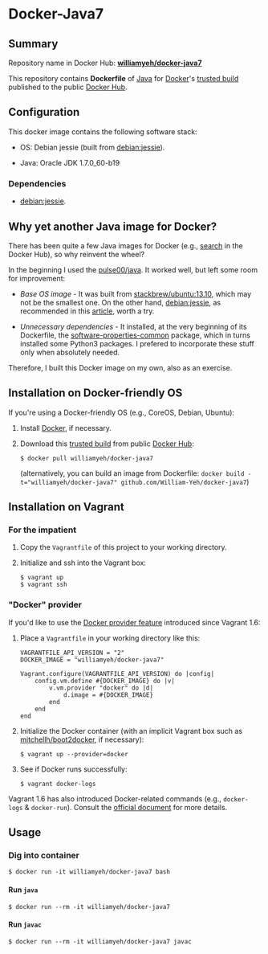 Docker-Java7
============

## Summary

Repository name in Docker Hub: **[williamyeh/docker-java7](https://registry.hub.docker.com/u/williamyeh/docker-java7/)**

This repository contains **Dockerfile** of [Java](https://www.java.com/) for [Docker](http://www.docker.com/)'s [trusted build](https://registry.hub.docker.com/u/williamyeh/docker-java7/) published to the public [Docker Hub](https://hub.docker.com/).





## Configuration

This docker image contains the following software stack:

- OS: Debian jessie (built from [debian:jessie](https://registry.hub.docker.com/_/debian/)).

- Java: Oracle JDK 1.7.0_60-b19


### Dependencies

- [debian:jessie](https://registry.hub.docker.com/_/debian/).



## Why yet another Java image for Docker?

There has been quite a few Java images for Docker (e.g., [search](https://registry.hub.docker.com/search?q=java) in the Docker Hub), so why reinvent the wheel?

In the beginning I used the [pulse00/java](https://github.com/dubture-dockerfiles/java). It worked well, but left some room for improvement:

- *Base OS image* - It was built from [stackbrew/ubuntu:13.10](https://registry.hub.docker.com/u/stackbrew/ubuntu/), which may not be the smallest one.  On the other hand, [debian:jessie](https://registry.hub.docker.com/_/debian/), as recommended in this [article](http://crosbymichael.com/dockerfile-best-practices-take-2.html), worth a try.

- *Unnecessary dependencies* - It installed, at the very beginning of its Dockerfile, the [software-properties-common](https://packages.debian.org/sid/admin/software-properties-common) package, which in turns installed some Python3 packages.  I prefered to incorporate these stuff only when absolutely needed.

Therefore, I built this Docker image on my own, also as an exercise.



## Installation on Docker-friendly OS

If you're using a Docker-friendly OS (e.g., CoreOS, Debian, Ubuntu):

1. Install [Docker](http://www.docker.com/), if necessary.

2. Download this [trusted build](https://registry.hub.docker.com/u/williamyeh/docker-java7/) from public [Docker Hub](https://registry.hub.docker.com/):

   ```
   $ docker pull williamyeh/docker-java7
   ```

   (alternatively, you can build an image from Dockerfile: `docker build -t="williamyeh/docker-java7" github.com/William-Yeh/docker-java7`)



## Installation on Vagrant


### For the impatient

1. Copy the `Vagrantfile` of this project to your working directory.

2. Initialize and ssh into the Vagrant box:

   ```
   $ vagrant up
   $ vagrant ssh
   ```




### "Docker" provider

If you'd like to use the [Docker provider feature](https://www.vagrantup.com/blog/feature-preview-vagrant-1-6-docker-dev-environments.html) introduced since Vagrant 1.6:

1. Place a `Vagrantfile` in your working directory like this:

   ```
   VAGRANTFILE_API_VERSION = "2"
   DOCKER_IMAGE = "williamyeh/docker-java7"

   Vagrant.configure(VAGRANTFILE_API_VERSION) do |config|
       config.vm.define #{DOCKER_IMAGE} do |v|
           v.vm.provider "docker" do |d|
               d.image = #{DOCKER_IMAGE}
           end
       end
   end
   ```


2. Initialize the Docker container (with an implicit Vagrant box such as [mitchellh/boot2docker](https://github.com/mitchellh/boot2docker-vagrant-box), if necessary):

   ```
   $ vagrant up --provider=docker
   ``` 

3. See if Docker runs successfully:

   ```
   $ vagrant docker-logs
   ```


Vagrant 1.6 has also introduced Docker-related commands (e.g., `docker-logs` & `docker-run`). Consult the [official document](https://docs.vagrantup.com/v2/docker/commands.html) for more details.






## Usage


### Dig into container

```
$ docker run -it williamyeh/docker-java7 bash
```

#### Run `java`

```
$ docker run --rm -it williamyeh/docker-java7
```


#### Run `javac`

```
$ docker run --rm -it williamyeh/docker-java7 javac
```
